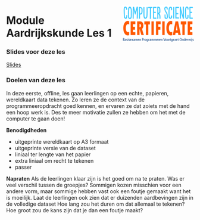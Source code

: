 <img src="../../img/Logo cs-certificate.jpg"
style="zoom:20%" align="right">

# Module Aardrijkskunde Les 1

### Slides voor deze les

[Slides](https://slides.com/lisavanderplas/pidk-m1-l6a#/)

### Doelen van deze les

In deze eerste, offline, les gaan leerlingen op een echte, papieren, wereldkaart data tekenen. Zo leren ze de context van de programmeeropdracht goed kennen, en ervaren ze dat zoiets met de hand een hoop werk is. Des te meer motivatie zullen ze hebben om het met de computer te gaan doen!

**Benodigdheden**

- uitgeprinte wereldkaart op A3 formaat
- uitgeprinte versie van de dataset
- liniaal ter lengte van het papier
- extra liniaal om recht te tekenen
- passer

**Napraten**
Als de leerlingen klaar zijn is het goed om na te praten. 
Was er veel verschil tussen de groepjes? 
Sommigen kozen misschien voor een andere vorm, maar sommige hebben vast ook een foutje gemaakt want het is moeilijk. 
Laat de leerlingen ook zien dat er duizenden aardbevingen zijn in de volledige dataset 
Hoe lang zou het duren om dat allemaal te tekenen? Hoe groot zou de kans zijn dat je dan een foutje maakt?